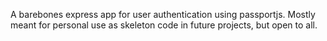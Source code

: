 A barebones express app for user authentication using passportjs. Mostly meant for personal use as skeleton code in future projects, but open to all.